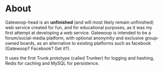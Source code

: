 # About
Gatewoop-head is an **unfinished** (and will most likely remain unfinished) web service created for fun, and for educational purposes, as it was my first attempt at developing a web service. Gatewoop is intended to be a forum/social-media platform, with optional anonymity and exclusive group-owned boards, as an alternative to existing platforms such as facebook (Gatewoop? Facebook? Get it?).

It uses the first Trunk prototype (called Trunker) for logging and hashing, Redis for caching and MySQL for persistence.
